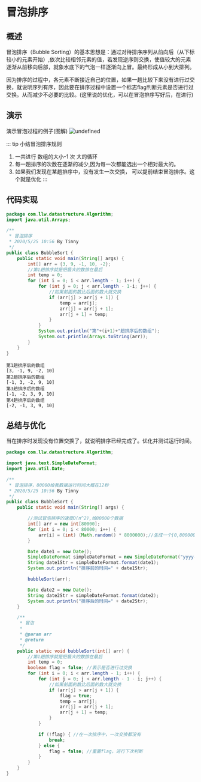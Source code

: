 # 冒泡排序
## 概述
冒泡排序（Bubble Sorting）的基本思想是：通过对待排序序列从前向后（从下标较小的元素开始）,依次比较相邻元素的值，若发现逆序则交换，使值较大的元素逐渐从前移向后部，就象水底下的气泡一样逐渐向上冒。最终形成从小到大排列。

因为排序的过程中，各元素不断接近自己的位置，如果一趟比较下来没有进行过交换，就说明序列有序，因此要在排序过程中设置一个标志flag判断元素是否进行过交换。从而减少不必要的比较。(这里说的优化，可以在冒泡排序写好后，在进行)

## 演示
演示冒泡过程的例子(图解)
![undefined](http://ww1.sinaimg.cn/large/005PyHfLly1gf4i3jwpctj30j60a5mxj.jpg)

::: tip 小结冒泡排序规则
1. 一共进行 数组的大小-1 次 大的循环
2. 每一趟排序的次数在逐渐的减少,因为每一次都能选出一个相对最大的。
3. 如果我们发现在某趟排序中，没有发生一次交换， 可以提前结束冒泡排序。这个就是优化
:::

## 代码实现
```java
package com.llw.datastructure.Algorithm;
import java.util.Arrays;

/**
 * 冒泡排序
 * 2020/5/25 10:56 By Tinny
 */
public class BubbleSort {
    public static void main(String[] args) {
        int[] arr = {3, 9, -1, 10, -2};
        //第1趟排序就是把最大的数排在最后
        int temp = 0;
        for (int i = 0; i < arr.length - 1; i++) {
            for (int j = 0; j < arr.length - 1-i; j++) {
                //如果前面的数比后面的数大就交换
                if (arr[j] > arr[j + 1]) {
                    temp = arr[j];
                    arr[j] = arr[j + 1];
                    arr[j + 1] = temp;
                }
            }
            System.out.println("第"+(i+1)+"趟排序后的数组");
            System.out.println(Arrays.toString(arr));
        }
    }
}
```

```
第1趟排序后的数组
[3, -1, 9, -2, 10]
第2趟排序后的数组
[-1, 3, -2, 9, 10]
第3趟排序后的数组
[-1, -2, 3, 9, 10]
第4趟排序后的数组
[-2, -1, 3, 9, 10]
```

## 总结与优化
当在排序时发现没有位置交换了，就说明排序已经完成了。优化并测试运行时间。

```java
package com.llw.datastructure.Algorithm;

import java.text.SimpleDateFormat;
import java.util.Date;

/**
 * 冒泡排序，80000给我数据运行时间大概在12秒
 * 2020/5/25 10:56 By Tinny
 */
public class BubbleSort {
    public static void main(String[] args) {

        //测试冒泡排序的速度O(n^2),给80000个数据
        int[] arr = new int[80000];
        for (int i = 0; i < 80000; i++) {
            arr[i] = (int) (Math.random() * 8000000);//生成一个[0,8000000)的随机数
        }

        Date date1 = new Date();
        SimpleDateFormat simpleDateFormat = new SimpleDateFormat("yyyy-MM-dd HH:mm:ss");
        String date1Str = simpleDateFormat.format(date1);
        System.out.println("排序前的时间=" + date1Str);

        bubbleSort(arr);

        Date date2 = new Date();
        String date2Str = simpleDateFormat.format(date2);
        System.out.println("排序后的时间=" + date2Str);
    }

    /**
     * 冒泡
     *
     * @param arr
     * @return
     */
    public static void bubbleSort(int[] arr) {
        //第1趟排序就是把最大的数排在最后
        int temp = 0;
        boolean flag = false; //表示是否进行过交换
        for (int i = 0; i < arr.length - 1; i++) {
            for (int j = 0; j < arr.length - 1 - i; j++) {
                //如果前面的数比后面的数大就交换
                if (arr[j] > arr[j + 1]) {
                    flag = true;
                    temp = arr[j];
                    arr[j] = arr[j + 1];
                    arr[j + 1] = temp;
                }
            }

            if (!flag) { //在一次排序中，一次交换都没有
                break;
            } else {
                flag = false; //重置flag，进行下次判断
            }
        }
    }
}
```
